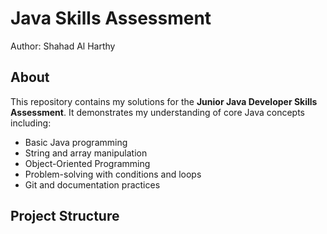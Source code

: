 # Java Skills Assessment

Author: Shahad Al Harthy

## About
This repository contains my solutions for the **Junior Java Developer Skills Assessment**. It demonstrates my understanding of core Java concepts including:

- Basic Java programming
- String and array manipulation
- Object-Oriented Programming
- Problem-solving with conditions and loops
- Git and documentation practices

## Project Structure

